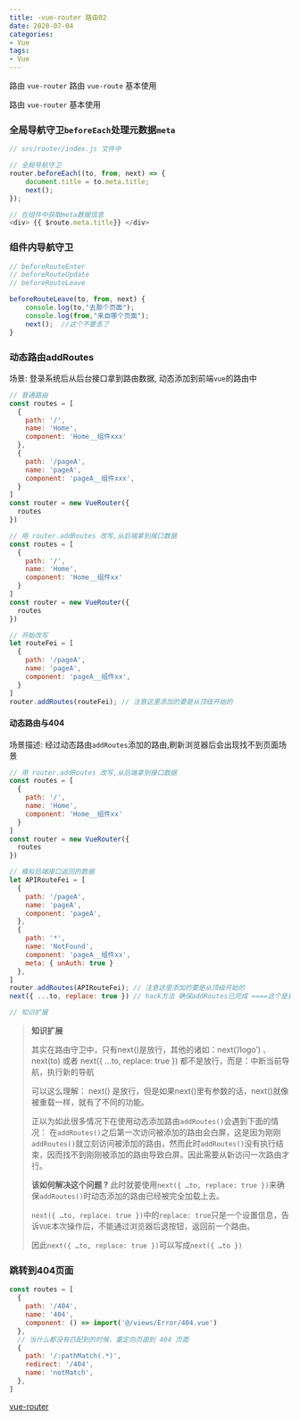 ```yaml
---
title: -vue-router 路由02
date: 2020-07-04
categories: 
- Vue
tags:
- Vue
---
```

路由 `vue-router`
路由 `vue-route` 基本使用

路由 `vue-router` 基本使用

<!-- more -->

### 全局导航守卫`beforeEach`处理元数据`meta`

```javascript
// src/router/index.js 文件中

// 全局导航守卫
router.beforeEach((to, from, next) => {
    document.title = to.meta.title;
    next();
});

// 在组件中获取meta数据信息
<div> {{ $route.meta.title}} </div>
```

### 组件内导航守卫

```javascript
// beforeRouteEnter
// beforeRouteUpdate 
// beforeRouteLeave

beforeRouteLeave(to, from, next) {
    console.log(to,"去那个页面");
    console.log(from,"来自哪个页面");
    next();  //这个不要丢了
}

```

### 动态路由addRoutes

场景: 登录系统后从后台接口拿到路由数据, 动态添加到前端`vue`的路由中

```js
// 普通路由
const routes = [
  {
    path: '/',
    name: 'Home',
    component: 'Home__组件xxx'
  },
  {
    path: '/pageA',
    name: 'pageA',
    component: 'pageA__组件xxx',
  }
]
const router = new VueRouter({
  routes
})
```

```js
// 用 router.addRoutes 改写,从后端拿到接口数据
const routes = [
  {
    path: '/',
    name: 'Home',
    component: 'Home__组件xx'
  }
]
const router = new VueRouter({
  routes
})

// 开始改写
let routeFei = [
  {
    path: '/pageA',
    name: 'pageA',
    component: 'pageA__组件xx',
  }
]
router.addRoutes(routeFei); // 注意这里添加的要是从顶级开始的
```

#### 动态路由与404

场景描述: 经过动态路由`addRoutes`添加的路由,刷新浏览器后会出现找不到页面场景

```js
// 用 router.addRoutes 改写,从后端拿到接口数据
const routes = [
  {
    path: '/',
    name: 'Home',
    component: 'Home__组件xx'
  }
]
const router = new VueRouter({
  routes
})

// 模拟后端接口返回的数据
let APIRouteFei = [
  {
    path: '/pageA',
    name: 'pageA',
    component: 'pageA',
  },
  {
    path: '*',
    name: 'NotFound',
    component: 'pageA__组件xx',
    meta: { unAuth: true }
  },
]
router.addRoutes(APIRouteFei); // 注意这里添加的要是从顶级开始的
next({ ...to, replace: true }) // hack方法 确保addRoutes已完成 ====这个是重点

// 知识扩展
```

> **知识扩展**
>
> 其实在路由守卫中，只有next()是放行，其他的诸如：next(’/logo’) 、 next(to) 或者 next({ …to, replace: true })
> 都不是放行，而是：中断当前导航，执行新的导航
>
> 可以这么理解：
> next() 是放行，但是如果next()里有参数的话，next()就像被重载一样，就有了不同的功能。
>
> 正以为如此很多情况下在使用动态添加路由`addRoutes()`会遇到下面的情况：
> 在`addRoutes()`之后第一次访问被添加的路由会白屏，这是因为刚刚`addRoutes()`就立刻访问被添加的路由，然而此时`addRoutes()`没有执行结束，因而找不到刚刚被添加的路由导致白屏。因此需要从新访问一次路由才行。
>
> **该如何解决这个问题 ?**
> 此时就要使用`next({ …to, replace: true })`来确保`addRoutes()`时动态添加的路由已经被完全加载上去。
>
> `next({ …to, replace: true })`中的`replace: true`只是一个设置信息，告诉`VUE`本次操作后，不能通过浏览器后退按钮，返回前一个路由。
>
> 因此`next({ …to, replace: true })`可以写成`next({ …to })`
>
> 

### 跳转到404页面

```js
const routes = [
  {
    path: '/404',
    name: '404',
    component: () => import('@/views/Error/404.vue')
  },
  // 当什么都没有匹配到的时候，重定向页面到 404 页面
  {
    path: '/:pathMatch(.*)',
    redirect: '/404',
    name: 'notMatch',
  },
]
```





 [vue-router](https://router.vuejs.org/zh/api/#tag "vue-router")





























